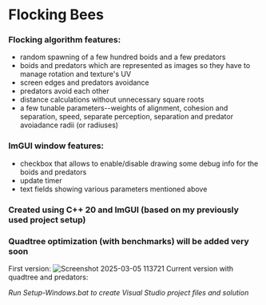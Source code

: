 # Flocking Bees
 
### Flocking algorithm features:
* random spawning of a few hundred boids and a few predators
* boids and predators which are represented as images so they have to manage rotation and texture's UV
* screen edges and predators avoidance
* predators avoid each other
* distance calculations without unnecessary square roots
* a few tunable parameters--weights of alignment, cohesion and separation, speed, separate perception, separation and predator avoiadance radii (or radiuses)

### ImGUI window features:
* checkbox that allows to enable/disable drawing some debug info for the boids and predators
* update timer
* text fields showing various parameters mentioned above

### Created using C++ 20 and ImGUI (based on my previously used project setup)
### Quadtree optimization (with benchmarks) will be added very soon

First version:
![Screenshot 2025-03-05 113721](https://github.com/user-attachments/assets/b5d19250-de39-4647-97d1-b74ff64c9012)
Current version with quadtree and predators:

*Run Setup-Windows.bat to create Visual Studio project files and solution*
